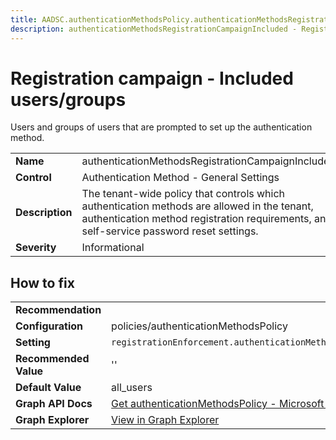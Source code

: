 ```yaml
---
title: AADSC.authenticationMethodsPolicy.authenticationMethodsRegistrationCampaignIncluded
description: authenticationMethodsRegistrationCampaignIncluded - Registration campaign - Included users/groups
---
```


# Registration campaign - Included users/groups

Users and groups of users that are prompted to set up the authentication method.

| | |
|-|-|
| **Name** | authenticationMethodsRegistrationCampaignIncluded |
| **Control** | Authentication Method - General Settings |
| **Description** | The tenant-wide policy that controls which authentication methods are allowed in the tenant, authentication method registration requirements, and self-service password reset settings. |
| **Severity** | Informational |



## How to fix
| | |
|-|-|
| **Recommendation** |  |
| **Configuration** | policies/authenticationMethodsPolicy |
| **Setting** | `registrationEnforcement.authenticationMethodsRegistrationCampaign.includeTargets.id` |
| **Recommended Value** | '' |
| **Default Value** | all_users |
| **Graph API Docs** | [Get authenticationMethodsPolicy - Microsoft Graph v1.0 - Microsoft Learn](https://learn.microsoft.com/en-us/graph/api/authenticationmethodspolicy-get) |
| **Graph Explorer** | [View in Graph Explorer](https://developer.microsoft.com/en-us/graph/graph-explorer?request=policies/authenticationMethodsPolicy&method=GET&version=beta&GraphUrl=https://graph.microsoft.com) |


